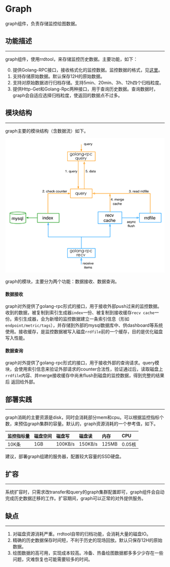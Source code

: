 # Graph

graph组件，负责存储监控绘图数据。

## 功能描述
----
graph组件，使用rrdtool，来存储监控历史数据。主要功能，如下：

0. 提供Golang-RPC接口，接收格式化的监控数据。监控数据的格式，见[这里](http://blog.niean.name/2015/08/06/falcon-intro/#数据模型)。
1. 支持存储原始数据。默认保存12H的原始数据。
2. 支持对原始数据进行归档存储。支持5min、20min、3h、12h四个归档粒度。
3. 提供Http-Get和Golang-Rpc两种接口，用于查询历史数据。查询数据时，graph会自适应选择归档粒度，使返回的数据点不过多。


## 模块结构
----
graph主要的模块结构（含数据流）如下。

![falcon.graph.arch](https://raw.githubusercontent.com/niean/niean.common.store/master/images/open-falcon/graph/graph.arch.png)

graph的模块，主要分为两个功能：数据接收、数据查询。

#### 数据接收

graph对外提供了golang-rpc形式的接口，用于接收外部push过来的监控数据。收到的数据，被复制到索引生成器`index`一份、被复制到接收缓存`recv cache`一份。索引生成器，会为新增的监控数据建立一条索引信息（形如`endpoint/metric/tags`），并存储到外部的mysql数据库中、供dashboard等系统使用。接收缓存，是监控数据被写入磁盘`rrdfile`前的一个缓存，目的是优化磁盘写入性能。

#### 数据查询
graph对外提供了golang-rpc形式的接口，用于接收外部的查询请求。query模块，会使用索引信息来验证外部请求的counter合法性，验证通过后，读取磁盘上`rrdfile`内容、并merge接收缓存中尚未flush到磁盘的监控数据，得到完整的结果后 返回给外部。


## 部署实践
----

graph消耗的主要资源是disk，同时会消耗部分mem和cpu。可以根据监控指标个数，来预估graph集群的容量。默认的，graph资源消耗的一个参考值，如下。

|监控指标量|磁盘空间|磁盘写|磁盘读|内存|CPU|
|:----|:----|:----|:----|:----|:----|
|10K条|1GB|100KB/s|150KB/s|125MB|0.05核|

建议，部署graph组建的服务器，配置较大容量的SSD硬盘。


## 扩容
----
系统扩容时，只需求改transfer和query的graph集群配置即可，graph组件会自动完成历史数据迁移的工作。扩容期间，graph可以正常的对外提供服务。


## 缺点
----

1. 对磁盘资源消耗严重。rrdtool自带的归档功能，会消耗大量的磁盘IO。
2. 精确的历史数据保存时间短，不利于历史的现场回放。默认只保存12H的原始数据。
3. 绘图数据的高可用，实现成本较高。冷备、热备绘图数据都多多少少存在一些问题，灾难恢复也可能需要较多的时间。


